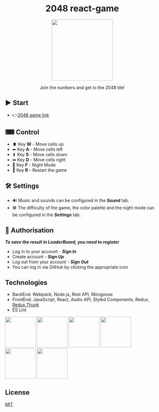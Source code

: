 <h1 align="center">
  2048 react-game
</h1>
<p align="center">
  <img src="https://user-images.githubusercontent.com/60615053/120468507-f8715b80-c3a9-11eb-9685-ad7cc85734c4.png" width="200" height="200" />
</p>
<p align="center">
  Join the numbers and get to the 2048 tile!
</p>

## ▶ Start
- 👉[2048 game link](https://pozhitok-egor-2048.netlify.app/)

## ⌨ Control
- ⬆ Key **W** - Move cells up 
- ⬅ Key **A** - Move cells left 
- ⬇ Key **S** - Move cells down 
- ➡ Key **D** - Move cells right 
- 🌃 Key **F** - Night Mode 
- 🔄 Key **R** - Restart the game

## 🛠 Settings
- 🔊 Music and sounds can be configured in the ***Sound*** tab. 
- 🛠 The difficulty of the game, the color palette and the night mode can be configured in the ***Settings*** tab.

## 👤 Authorisation
***To save the result in LeaderBoard, you need to register***
- Log in to your account - ***Sign In***
- Create account - ***Sign Up***
- Log out from your account - ***Sign Out***
- You can log in via GitHub by clicking the appropriate icon

## Technologies 
- BackEnd: Webpack, Node.js, Rest API, Mongoose
- FrontEnd: JavaScript, React, Audio API, Styled Components, Redux, [Redux Thunk](https://github.com/reduxjs/redux-thunk)
- ES Lint

[<img src="https://user-images.githubusercontent.com/60615053/120472759-f52c9e80-c3ae-11eb-9450-741417cac039.png" height="100" />](https://facebook.github.io/react/)
[<img src="https://user-images.githubusercontent.com/60615053/120472919-24431000-c3af-11eb-8081-544cbeccba12.png" height="100" />](http://redux.js.org/)
[<img src="https://user-images.githubusercontent.com/60615053/120472156-3bcdc900-c3ae-11eb-9ec5-a49ee199df4c.png" height="100" />](https://styled-components.com/)
[<img src="https://user-images.githubusercontent.com/60615053/120473018-4046b180-c3af-11eb-995a-d8ce62bca855.png" height="100" />](http://eslint.org/)
[<img src="https://user-images.githubusercontent.com/60615053/120473410-aa5f5680-c3af-11eb-865a-a04863e6365b.png" height="100" />](https://nodejs.org/)
[<img src="https://user-images.githubusercontent.com/60615053/120473562-d37fe700-c3af-11eb-9dae-8d7cd5874b65.png" height="100" />](https://webpack.js.org/)

## License 
[MIT](https://opensource.org/licenses/MIT)

